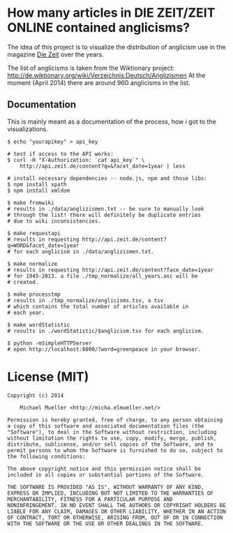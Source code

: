 # How many articles in DIE ZEIT/ZEIT ONLINE contained anglicisms?

The idea of this project is to visualize the distribution of
anglicism use in the magazine [Die Zeit](http://www.zeit.de) over 
the years.

The list of anglicisms is taken from the Wiktionary project:
http://de.wiktionary.org/wiki/Verzeichnis:Deutsch/Anglizismen
At the moment (April 2014) there are around 960 anglicisms in 
the list.


## Documentation

This is mainly meant as a documentation of the process, how i got 
to the visualizations.

	$ echo "yourapikey" > api_key

	# test if access to the API works:
	$ curl -H "X-Authorization: `cat api_key`" \
		http://api.zeit.de/content?q=&facet_date=1year | less

	# install necessary dependencies -- node.js, npm and those libs:
	$ npm install xpath
	$ npm install xmldom

	$ make fromwiki
	# results in ./data/anglizismen.txt -- be sure to manually look 
	# through the list! there will definitely be duplicate entries 
	# due to wiki inconsistencies.

	$ make requestapi
	# results in requesting http://api.zeit.de/content?q=WORD&facet_date=1year 
	# for each anglicism in ./data/anglizismen.txt.

	$ make normalize
	# results in requesting http://api.zeit.de/content?face_date=1year 
	# for 1945-2013. a file ./tmp_normalize/all_years.asc will be
	# created.

	$ make processtmp
	# results in ./tmp_normalize/anglicisms.tsv, a tsv
	# which contains the total number of articles available in
	# each year.

	$ make wordStatistic
	# results in ./wordStatistic/$anglicism.tsv for each anglicism.

	$ python -mSimpleHTTPServer
	# open http://localhost:8000/?word=greenpeace in your browser.


# License (MIT)

	Copyright (c) 2014

		Michael Mueller <http://micha.elmueller.net/>

	Permission is hereby granted, free of charge, to any person obtaining
	a copy of this software and associated documentation files (the
	"Software"), to deal in the Software without restriction, including
	without limitation the rights to use, copy, modify, merge, publish,
	distribute, sublicense, and/or sell copies of the Software, and to
	permit persons to whom the Software is furnished to do so, subject to
	the following conditions:

	The above copyright notice and this permission notice shall be
	included in all copies or substantial portions of the Software.

	THE SOFTWARE IS PROVIDED "AS IS", WITHOUT WARRANTY OF ANY KIND,
	EXPRESS OR IMPLIED, INCLUDING BUT NOT LIMITED TO THE WARRANTIES OF
	MERCHANTABILITY, FITNESS FOR A PARTICULAR PURPOSE AND
	NONINFRINGEMENT. IN NO EVENT SHALL THE AUTHORS OR COPYRIGHT HOLDERS BE
	LIABLE FOR ANY CLAIM, DAMAGES OR OTHER LIABILITY, WHETHER IN AN ACTION
	OF CONTRACT, TORT OR OTHERWISE, ARISING FROM, OUT OF OR IN CONNECTION
	WITH THE SOFTWARE OR THE USE OR OTHER DEALINGS IN THE SOFTWARE.
